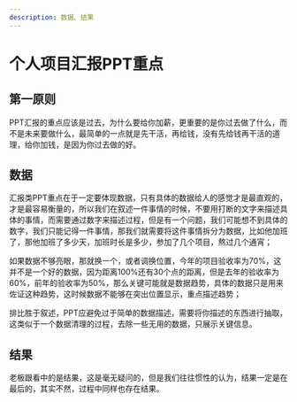 ```yaml
---
description: 数据、结果
---
```


# 个人项目汇报PPT重点

## 第一原则

PPT汇报的重点应该是过去，为什么要给你加薪，更重要的是你过去做了什么，而不是未来要做什么，最简单的一点就是先干活，再给钱，没有先给钱再干活的道理，给你加钱，是因为你过去做的好。

## 数据

汇报类PPT重点在于一定要体现数据，只有具体的数据给人的感觉才是最直观的，才是最容易衡量的，所以我们在叙述一件事情的时候，不要用打断的文字来描述具体的事情，而需要通过数字来描述过程，但是有一个问题，我们可能想不到具体的数字，我们只能记得一件事情，那我们就需要将这件事情拆分为数据，比如他加班了，那他加班了多少天，加班时长是多少，参加了几个项目，熬过几个通宵；

如果数据不够亮眼，那就换一个，或者调换位置，今年的项目验收率为70%，这并不是一个好的数据，因为距离100%还有30个点的距离，但是去年的验收率为60%，前年的验收率为50%，那么关键可能就是数据趋势，具体的数据只是用来佐证这种趋势，这时候数据不能够在突出位置显示，重点描述趋势；

排比胜于叙述，PPT应避免过于简单的数据描述，需要将你描述的东西进行抽取，这类似于一个数据清理的过程，去除一些无用的数据，只展示关键信息。

## 结果

老板跟看中的是结果，这是毫无疑问的，但是我们往往惯性的认为，结果一定是在最后的，其实不然，过程中同样也存在结果。

